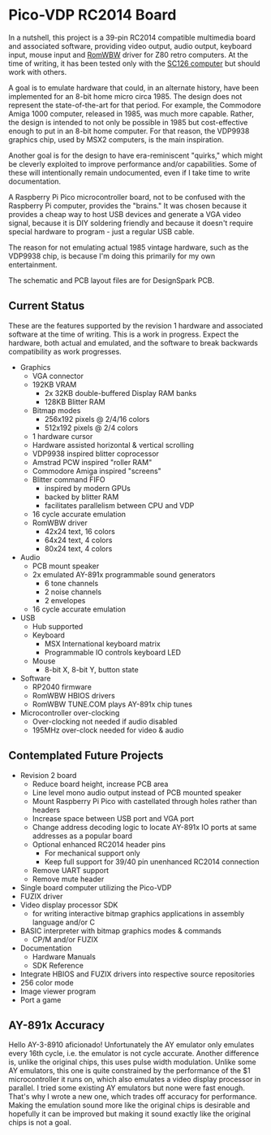 # Pico-VDP RC2014 Board

In a nutshell, this project is a 39-pin RC2014 compatible multimedia board and associated software, providing video output, audio output, keyboard input, mouse input and [RomWBW](https://github.com/wwarthen/RomWBW) driver for Z80 retro computers. At the time of writing, it has been tested only with the [SC126 computer](https://smallcomputercentral.wordpress.com/sc126-z180-motherboard-rc2014/) but should work with others.

A goal is to emulate hardware that could, in an alternate history, have been implemented for an 8-bit home micro circa 1985. The design does not represent the state-of-the-art for that period. For example, the Commodore Amiga 1000 computer, released in 1985, was much more capable. Rather, the design is intended to not only be possible in 1985 but cost-effective enough to put in an 8-bit home computer. For that reason, the VDP9938 graphics chip, used by MSX2 computers, is the main inspiration.

Another goal is for the design to have era-reminiscent "quirks," which might be cleverly exploited to improve performance and/or capabilities. Some of these will intentionally remain undocumented, even if I take time to write documentation.

A Raspberry Pi Pico microcontroller board, not to be confused with the Raspberry Pi computer, provides the "brains." It was chosen because it provides a cheap way to host USB devices and generate a VGA video signal, because it is DIY soldering friendly and because it doesn't require special hardware to program - just a regular USB cable.

The reason for not emulating actual 1985 vintage hardware, such as the VDP9938 chip, is because I'm doing this primarily for my own entertainment.

The schematic and PCB layout files are for DesignSpark PCB.

## Current Status

These are the features supported by the revision 1 hardware and associated software at the time of writing. This is a work in progress. Expect the hardware, both actual and emulated, and the software to break backwards compatibility as work progresses.

- Graphics
  - VGA connector
  - 192KB VRAM
    - 2x 32KB double-buffered Display RAM banks
    - 128KB Blitter RAM
  - Bitmap modes
    - 256x192 pixels @ 2/4/16 colors
    - 512x192 pixels @ 2/4 colors
  - 1 hardware cursor
  - Hardware assisted horizontal & vertical scrolling
  - VDP9938 inspired blitter coprocessor
  - Amstrad PCW inspired "roller RAM"
  - Commodore Amiga inspired "screens"
  - Blitter command FIFO
    - inspired by modern GPUs
    - backed by blitter RAM
    - facilitates parallelism between CPU and VDP
  -  16 cycle accurate emulation
  - RomWBW driver
    - 42x24 text, 16 colors
    - 64x24 text, 4 colors
    - 80x24 text, 4 colors
- Audio
  - PCB mount speaker
  - 2x emulated AY-891x programmable sound generators
    - 6 tone channels
    - 2 noise channels
    - 2 envelopes
  - 16 cycle accurate emulation
- USB
  - Hub supported
  - Keyboard
    - MSX International keyboard matrix
    - Programmable IO controls keyboard LED
  - Mouse
    - 8-bit X, 8-bit Y, button state
- Software
  - RP2040 firmware
  - RomWBW HBIOS drivers
  - RomWBW TUNE.COM plays AY-891x chip tunes
- Microcontroller over-clocking
  - Over-clocking not needed if audio disabled
  - 195MHz over-clock needed for video & audio

## Contemplated Future Projects

- Revision 2 board
  - Reduce board height, increase PCB area
  - Line level mono audio output instead of PCB mounted speaker
  - Mount Raspberry Pi Pico with castellated through holes rather than headers
  - Increase space between USB port and VGA port
  - Change address decoding logic to locate AY-891x IO ports at same addresses as a popular board
  - Optional enhanced RC2014 header pins
    - For mechanical support only 
    - Keep full support for 39/40 pin unenhanced RC2014 connection
  - Remove UART support
  - Remove mute header
- Single board computer utilizing the Pico-VDP
- FUZIX driver
- Video display processor SDK
  - for writing interactive bitmap graphics applications in assembly language and/or C
- BASIC interpreter with bitmap graphics modes & commands
  - CP/M and/or FUZIX
- Documentation
  - Hardware Manuals
  - SDK Reference
- Integrate HBIOS and FUZIX drivers into respective source repositories
- 256 color mode
- Image viewer program
- Port a game

## AY-891x Accuracy

Hello AY-3-8910 aficionado! Unfortunately the AY emulator only emulates every 16th cycle, i.e. the emulator is not cycle accurate. Another difference is, unlike the original chips, this uses pulse width modulation.
Unlike some AY emulators, this one is quite constrained by the performance of the $1 microcontroller it runs on, which also emulates a video display processor in parallel.
I tried some existing AY emulators but none were fast enough. That's why I wrote a new one, which trades off accuracy for performance.
Making the emulation sound more like the original chips is desirable and hopefully it can be improved but making it sound exactly like the original chips is not a goal.
